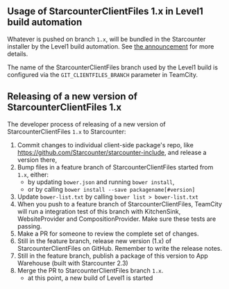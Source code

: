 ## Usage of StarcounterClientFiles 1.x in Level1 build automation

Whatever is pushed on branch `1.x`, will be bundled in the Starcounter installer by the Level1 build automation. See [the announcement](https://github.com/Starcounter/AdminTrack/issues/438) for more details. 

The name of the StarcounterClientFiles branch used by the Level1 build is configured via the `GIT_CLIENTFILES_BRANCH` parameter in TeamCity.


## Releasing of a new version of StarcounterClientFiles 1.x

The developer process of releasing of a new version of StarcounterClientFiles `1.x` to Starcounter:

1. Commit changes to individual client-side package's repo, like https://github.com/Starcounter/starcounter-include, and release a version there,
2. Bump files in a feature branch of StarcounterClientFiles started from `1.x`, either:
   - by updating `bower.json` and running `bower install`,
   - or by calling `bower install --save packagename[#version]`
3. Update `bower-list.txt` by calling `bower list > bower-list.txt`
4. When you push to a feature branch of StarcounterClientFiles, TeamCity will run a integration test of this branch with KitchenSink, WebsiteProvider and CompositionProvider. Make sure these tests are passing.
5. Make a PR for someone to review the complete set of changes.
6. Still in the feature branch, release new version (1.x) of StarcounterClientFiles on GitHub. Remember to write the release notes.
7. Still in the feature branch, publish a package of this version to App Warehouse (built with Starcounter 2.3)
8. Merge the PR to StarcounterClientFiles branch `1.x`.
   - at this point, a new build of Level1 is started
